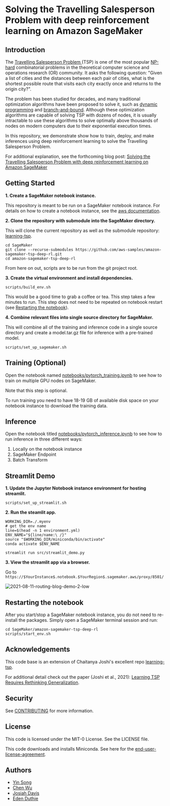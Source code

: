 # Solving the Travelling Salesperson Problem with deep reinforcement learning on Amazon SageMaker

## Introduction

The [Travelling Salesperson Problem ](https://en.wikipedia.org/wiki/Travelling_salesman_problem) (TSP) is one of the most popular [NP-hard](https://xlinux.nist.gov/dads/HTML/nphard.html) combinatorial problems in the  theoretical computer science and operations research (OR) community. It asks the following question: "Given a list of cities and the distances between each pair of cities, what is the shortest possible route that visits each city exactly once and returns to the origin city?".

The problem has been studied for decades, and many traditional optimization algorithms have been proposed to solve it, such as [dynamic programming](https://en.wikipedia.org/wiki/Dynamic_programming) and [branch-and-bound](https://en.wikipedia.org/wiki/Branch_and_bound). Although these optimization algorithms are capable of solving TSP with dozens of nodes, it is usually intractable to use these algorithms to solve optimally above thousands of nodes on modern computers due to their exponential execution times.

In this repository, we demonstrate show how to train, deploy, and make inferences using deep reinforcement learning to solve the Travelling Salesperson Problem.

For additional explanation, see the forthcoming blog post: [Solving the Travelling Salesperson Problem with deep reinforcement learning on Amazon SageMaker](.)

## Getting Started

**1. Create a SageMaker notebook instance.**

This repository is meant to be run on a SageMaker notebook instance. For details on how to create a notebook instance, see the [aws documentation](https://docs.aws.amazon.com/sagemaker/latest/dg/howitworks-create-ws.html).

**2. Clone the repository with submodule into the SageMaker directory.**

This will clone the current repository as well as the submodule repository: [learning-tsp](https://github.com/chaitjo/learning-tsp).

```
cd SageMaker
git clone --recurse-submodules https://github.com/aws-samples/amazon-sagemaker-tsp-deep-rl.git
cd amazon-sagemaker-tsp-deep-rl
```

From here on out, scripts are to be run from the git project root.

**3. Create the virtual environment and install dependencies.**

```
scripts/build_env.sh
```

This would be a good time to grab a coffee or tea. This step takes a few minutes to run. This step does not need to be repeated on notebook restart (see [Restarting the notebook](#restarting-the-notebook)).

**4. Combine relevant files into single source directory for SageMaker.**

This will combine all of the training and inference code in a single source directory and create a model.tar.gz file for inference with a pre-trained model.

```
scripts/set_up_sagemaker.sh
```

## Training (Optional)

Open the notebook named [notebooks/pytorch_training.ipynb](notebooks/pytorch_training.ipynb) to see how to train on multiple GPU nodes on SageMaker. 

Note that this step is optional.

To run training you need to have 18-19 GB of available disk space on your notebook instance to download the training data.

## Inference 

Open the notebook titled [notebooks/pytorch_inference.ipynb](notebooks/pytorch_inference.ipynb) to see how to run inference in three different ways:

1. Locally on the notebook instance
2. SageMaker Endpoint
3. Batch Transform

## Streamlit Demo

**1. Update the Jupyter Notebook instance environment for hosting streamlit.**

```
scripts/set_up_streamlit.sh
```

**2. Run the steamlit app.**

```
WORKING_DIR=./.myenv
# get the env name
line=$(head -n 1 environment.yml)
ENV_NAME="${line/name:\ /}"
source "$WORKING_DIR/miniconda/bin/activate"
conda activate $ENV_NAME

streamlit run src/streamlit_demo.py
```

**3. View the streamlit app via a browser.**

Go to `https://$YourInstance$.notebook.$YourRegion$.sagemaker.aws/proxy/8501/`

![2021-08-11-routing-blog-demo-2-low](https://user-images.githubusercontent.com/6405428/131402564-3dd1ac21-4566-42c8-9b20-3e218b92b333.gif)

## Restarting the notebook

After you start/stop a SageMaker notebook instance, you do not need to re-install the packages. Simply open a SageMaker terminal session and run:

```
cd SageMaker/amazon-sagemaker-tsp-deep-rl
scripts/start_env.sh
```

## Acknowledgements

This code base is an extension of Chaitanya Joshi's excellent repo [learning-tsp](https://github.com/chaitjo/learning-tsp).

For additional detail check out the paper (Joshi et al., 2021): [Learning TSP Requires Rethinking Generalization](https://arxiv.org/abs/2008.07054).

## Security

See [CONTRIBUTING](CONTRIBUTING.md#security-issue-notifications) for more information.

## License

This code is licensed under the MIT-0 License. See the LICENSE file.

This code downloads and installs Miniconda. See here for the [end-user-license-agreement](miniconda-eula.txt).

## Authors

* [Yin Song](https://github.com/yinsong1986)
* [Chen Wu](https://github.com/chenwuperth)
* [Josiah Davis](https://github.com/josiahdavis)
* [Eden Duthie](https://github.com/edenduthie)
